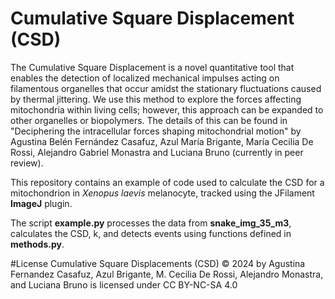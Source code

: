 # Cumulative Square Displacement (CSD)
The Cumulative Square Displacement is a novel quantitative tool that enables the detection of localized mechanical impulses acting on filamentous organelles that occur amidst the
stationary fluctuations caused by thermal jittering. We use this method to explore the forces affecting mitochondria within living cells; however, this approach can be expanded to other organelles or
biopolymers. The details of this can be found in "Deciphering the intracellular forces shaping mitochondrial motion" by Agustina Belén Fernández Casafuz, Azul María Brigante, María Cecilia De Rossi, Alejandro Gabriel Monastra and Luciana Bruno (currently in peer review). 

This repository contains an example of code used to calculate the CSD for a mitochondrion in *Xenopus laevis* melanocyte, tracked using the  JFilament **ImageJ** plugin.

The script **example.py** processes the data from **snake_img_35_m3**, calculates the CSD, k, and detects events using functions defined in **methods.py**.

#License
Cumulative Square Displacements (CSD) © 2024 by Agustina Fernandez Casafuz, Azul Brigante, M. Cecilia De Rossi, Alejandro Monastra, and Luciana Bruno is licensed under CC BY-NC-SA 4.0
